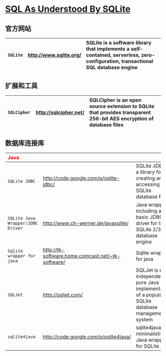 # [SQL As Understood By SQLite](https://www.sqlite.org/lang.html) #

## 官方网站 ##
| `SQLite` | http://www.sqlite.org/ | SQLite is a software library that implements a self-contained, serverless, zero-configuration, transactional SQL database engine |
|:---------|:-----------------------|:---------------------------------------------------------------------------------------------------------------------------------|

## 扩展和工具 ##
| `SQLCipher ` | http://sqlcipher.net/ | SQLCipher is an open source extension to SQLite that provides transparent 256-bit AES encryption of database files |
|:-------------|:----------------------|:-------------------------------------------------------------------------------------------------------------------|

## 数据库连接库 ##
| <font color='red'><b>Java</b></font> |  |  |
|:-------------------------------------|:-|:-|
| `SQLite JDBC` | http://code.google.com/p/sqlite-jdbc/ | SQLite JDBC is a library for creating and accessing SQLite database files |
| `SQLite Java Wrapper/JDBC Driver` | http://www.ch-werner.de/javasqlite/ | Java wrapper including a basic JDBC driver for the SQLite 2/3 database engine |
| `Sqlite wrapper for java` | http://tk-software.home.comcast.net/~tk-software/ | Sqlite wrapper for java |
| `SQLJet` | http://sqljet.com/ | SQLJet is an independent pure Java implementation of a popular SQLite database management system |
| `sqlite4java` | http://code.google.com/p/sqlite4java/ | sqlite4java is a minimalistic Java wrapper for SQLite |